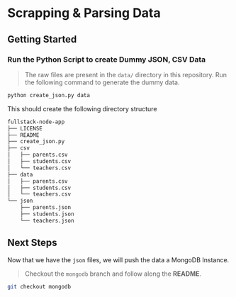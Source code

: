 # Scrapping & Parsing Data
## Getting Started
### Run the Python Script to create Dummy JSON, CSV Data
> The raw files are present in the `data/` directory in this repository.
Run the following command to generate the dummy data.
``` bash
python create_json.py data
```
This should create the following directory structure
```bash
fullstack-node-app
├── LICENSE
├── README
├── create_json.py
├── csv
│   ├── parents.csv
│   ├── students.csv
│   └── teachers.csv
├── data
│   ├── parents.csv
│   ├── students.csv
│   └── teachers.csv
└── json
    ├── parents.json
    ├── students.json
    └── teachers.json
```

## Next Steps
Now that we have the `json` files, we will push the data a MongoDB Instance.

>Checkout the `mongodb` branch and follow along the **README**.

```bash
git checkout mongodb
```
